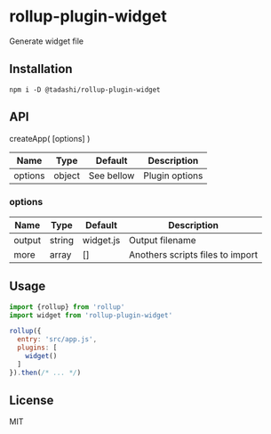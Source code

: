 # rollup-plugin-widget

Generate widget file


## Installation

```
npm i -D @tadashi/rollup-plugin-widget
```

## API

createApp( [options] )

Name      | Type   | Default    | Description
--------- | ------ | ---------- | ------------
options   | object | See bellow | Plugin options


### options

Name       | Type    | Default       | Description
---------  | ------  | ----------    | ------------
output     | string  | widget.js     | Output filename
more       | array   | []            | Anothers scripts files to import


## Usage

```js
import {rollup} from 'rollup'
import widget from 'rollup-plugin-widget'

rollup({
  entry: 'src/app.js',
  plugins: [
    widget()
  ]
}).then(/* ... */)
```


## License

MIT
